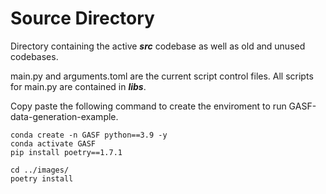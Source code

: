 # Source Directory

Directory containing the active ***src*** codebase as well as old and unused codebases.

main.py and arguments.toml are the current script control files. All scripts for main.py are contained in ***libs***.



Copy paste the following command to create the enviroment to run GASF-data-generation-example.

```
conda create -n GASF python==3.9 -y
conda activate GASF
pip install poetry==1.7.1

cd ../images/
poetry install

```